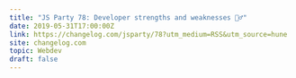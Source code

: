 ```yaml
---
title: "JS Party 78: Developer strengths and weaknesses 🏋️‍♂️"
date: 2019-05-31T17:00:00Z
link: https://changelog.com/jsparty/78?utm_medium=RSS&utm_source=hune
site: changelog.com
topic: Webdev
draft: false
---
```

